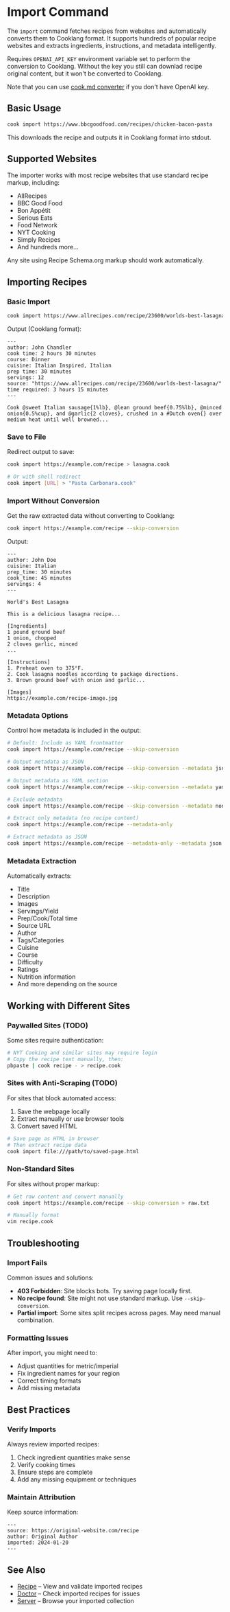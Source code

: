 # Import Command

The `import` command fetches recipes from websites and automatically converts them to Cooklang format. It supports hundreds of popular recipe websites and extracts ingredients, instructions, and metadata intelligently.

Requires `OPENAI_API_KEY` environment variable set to perform the conversion to Cooklang. Without the key you still can downlad recipe original content, but it won't be converted to Cooklang.

Note that you can use [cook.md converter](https://cooklang.org/docs/getting-started#build-your-recipe-collection) if you don't have OpenAI key.

## Basic Usage

```bash
cook import https://www.bbcgoodfood.com/recipes/chicken-bacon-pasta
```

This downloads the recipe and outputs it in Cooklang format into stdout.

## Supported Websites

The importer works with most recipe websites that use standard recipe markup, including:

* AllRecipes
* BBC Good Food
* Bon Appétit
* Serious Eats
* Food Network
* NYT Cooking
* Simply Recipes
* And hundreds more...

Any site using Recipe Schema.org markup should work automatically.

## Importing Recipes

### Basic Import

```bash
cook import https://www.allrecipes.com/recipe/23600/worlds-best-lasagna/
```

Output (Cooklang format):
```cooklang
---
author: John Chandler
cook time: 2 hours 30 minutes
course: Dinner
cuisine: Italian Inspired, Italian
prep time: 30 minutes
servings: 12
source: "https://www.allrecipes.com/recipe/23600/worlds-best-lasagna/"
time required: 3 hours 15 minutes
---

Cook @sweet Italian sausage{1%lb}, @lean ground beef{0.75%lb}, @minced onion{0.5%cup}, and @garlic{2 cloves}, crushed in a #Dutch oven{} over medium heat until well browned...
```

### Save to File

Redirect output to save:

```bash
cook import https://example.com/recipe > lasagna.cook

# Or with shell redirect
cook import [URL] > "Pasta Carbonara.cook"
```

### Import Without Conversion

Get the raw extracted data without converting to Cooklang:

```bash
cook import https://example.com/recipe --skip-conversion
```

Output:
```
---
author: John Doe
cuisine: Italian
prep_time: 30 minutes
cook_time: 45 minutes
servings: 4
---

World's Best Lasagna

This is a delicious lasagna recipe...

[Ingredients]
1 pound ground beef
1 onion, chopped
2 cloves garlic, minced
...

[Instructions]
1. Preheat oven to 375°F.
2. Cook lasagna noodles according to package directions.
3. Brown ground beef with onion and garlic...

[Images]
https://example.com/recipe-image.jpg
```

### Metadata Options

Control how metadata is included in the output:

```bash
# Default: Include as YAML frontmatter
cook import https://example.com/recipe --skip-conversion

# Output metadata as JSON
cook import https://example.com/recipe --skip-conversion --metadata json

# Output metadata as YAML section
cook import https://example.com/recipe --skip-conversion --metadata yaml

# Exclude metadata
cook import https://example.com/recipe --skip-conversion --metadata none

# Extract only metadata (no recipe content)
cook import https://example.com/recipe --metadata-only

# Extract metadata as JSON
cook import https://example.com/recipe --metadata-only --metadata json
```

### Metadata Extraction

Automatically extracts:
* Title
* Description
* Images
* Servings/Yield
* Prep/Cook/Total time
* Source URL
* Author
* Tags/Categories
* Cuisine
* Course
* Difficulty
* Ratings
* Nutrition information
* And more depending on the source

## Working with Different Sites

### Paywalled Sites (TODO)

Some sites require authentication:

```bash
# NYT Cooking and similar sites may require login
# Copy the recipe text manually, then:
pbpaste | cook recipe - > recipe.cook
```

### Sites with Anti-Scraping (TODO)

For sites that block automated access:

1. Save the webpage locally
2. Extract manually or use browser tools
3. Convert saved HTML

```bash
# Save page as HTML in browser
# Then extract recipe data
cook import file:///path/to/saved-page.html
```

### Non-Standard Sites

For sites without proper markup:

```bash
# Get raw content and convert manually
cook import https://example.com/recipe --skip-conversion > raw.txt

# Manually format
vim recipe.cook
```

## Troubleshooting

### Import Fails

Common issues and solutions:

* **403 Forbidden**: Site blocks bots. Try saving page locally first.
* **No recipe found**: Site might not use standard markup. Use `--skip-conversion`.
* **Partial import**: Some sites split recipes across pages. May need manual combination.

### Formatting Issues

After import, you might need to:

* Adjust quantities for metric/imperial
* Fix ingredient names for your region
* Correct timing formats
* Add missing metadata

## Best Practices

### Verify Imports

Always review imported recipes:

1. Check ingredient quantities make sense
2. Verify cooking times
3. Ensure steps are complete
4. Add any missing equipment or techniques

### Maintain Attribution

Keep source information:

```cooklang
---
source: https://original-website.com/recipe
author: Original Author
imported: 2024-01-20
---
```

## See Also

* [Recipe](recipe.md) – View and validate imported recipes
* [Doctor](doctor.md) – Check imported recipes for issues
* [Server](server.md) – Browse your imported collection
